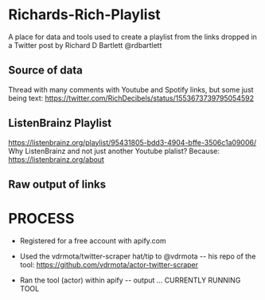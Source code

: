 # Richards-Rich-Playlist
A place for data and tools used to create a playlist from the links dropped in a Twitter post by Richard D Bartlett @rdbartlett

## Source of data
Thread with many comments with Youtube and Spotify links, but some just being text:
https://twitter.com/RichDecibels/status/1553673739795054592

## ListenBrainz Playlist
https://listenbrainz.org/playlist/95431805-bdd3-4904-bffe-3506c1a09006/
Why ListenBrainz and not just another Youtube plalist? Because: https://listenbrainz.org/about 

## Raw output of links
 <INSERT LINK>



# PROCESS
- Registered for a free account with apify.com
- Used the vdrmota/twitter-scraper hat/tip to @vdrmota
-- his repo of the tool: https://github.com/vdrmota/actor-twitter-scraper

- Ran the tool (actor) within apify
-- output ... CURRENTLY RUNNING TOOL




